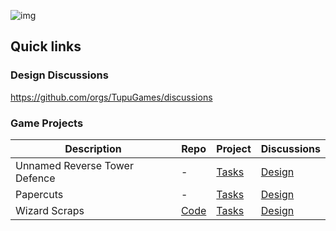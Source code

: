![img](./tupo_logo.png)

## Quick links
### Design Discussions
https://github.com/orgs/TupuGames/discussions

### Game Projects
| Description | Repo | Project | Discussions |  
| -------- | ------- | ------- | ------- |
| Unnamed Reverse Tower Defence | - | [Tasks](https://github.com/orgs/TupuGames/projects/1/views/1) | [Design](https://github.com/orgs/TupuGames/discussions/categories/reverse-tower-defence) |
| Papercuts | - | [Tasks](https://github.com/orgs/TupuGames/projects/2/views/1) | [Design](https://github.com/orgs/TupuGames/discussions/categories/papercuts) |
| Wizard Scraps | [Code](https://github.com/TupuGames/Wizard-Scraps)| [Tasks](https://github.com/orgs/TupuGames/projects/5/views/1) | [Design](https://github.com/orgs/TupuGames/discussions/categories/wizard-scraps) |
